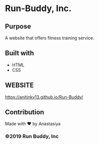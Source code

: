 # Run-Buddy, Inc.


## Purpose
A website that offers fitness training service.


## Built with
* HTML
* CSS

## WEBSITE
https://anitinky13.github.io/Run-Buddy/

## Contribution
Made with ❤️ by Anastasiya


### ©️2019 Run Buddy, Inc
